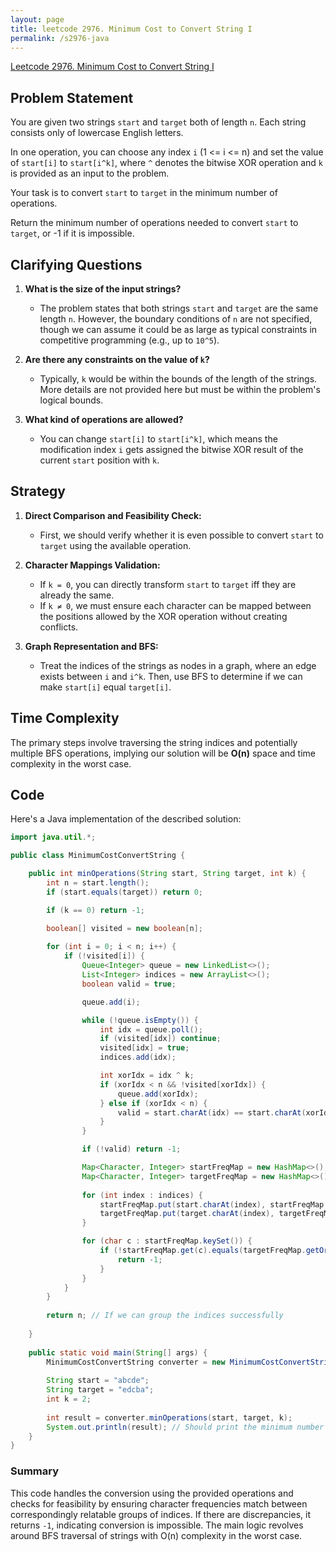 ```yaml
---
layout: page
title: leetcode 2976. Minimum Cost to Convert String I
permalink: /s2976-java
---
```

[Leetcode 2976. Minimum Cost to Convert String I](https://algoadvance.github.io/algoadvance/l2976)
## Problem Statement

You are given two strings `start` and `target` both of length `n`. Each string consists only of lowercase English letters.

In one operation, you can choose any index `i` (1 <= i <= n) and set the value of `start[i]` to `start[i^k]`, where `^` denotes the bitwise XOR operation and `k` is provided as an input to the problem.

Your task is to convert `start` to `target` in the minimum number of operations.

Return the minimum number of operations needed to convert `start` to `target`, or -1 if it is impossible.

## Clarifying Questions

1. **What is the size of the input strings?**
   - The problem states that both strings `start` and `target` are the same length `n`. However, the boundary conditions of `n` are not specified, though we can assume it could be as large as typical constraints in competitive programming (e.g., up to `10^5`).

2. **Are there any constraints on the value of `k`?**
   - Typically, `k` would be within the bounds of the length of the strings. More details are not provided here but must be within the problem's logical bounds.

3. **What kind of operations are allowed?**
   - You can change `start[i]` to `start[i^k]`, which means the modification index `i` gets assigned the bitwise XOR result of the current `start` position with `k`.

## Strategy

1. **Direct Comparison and Feasibility Check:**
   - First, we should verify whether it is even possible to convert `start` to `target` using the available operation.
 
2. **Character Mappings Validation:**
   - If `k = 0`, you can directly transform `start` to `target` iff they are already the same.
   - If `k ≠ 0`, we must ensure each character can be mapped between the positions allowed by the XOR operation without creating conflicts.

3. **Graph Representation and BFS:**
   - Treat the indices of the strings as nodes in a graph, where an edge exists between `i` and `i^k`. Then, use BFS to determine if we can make `start[i]` equal `target[i]`.

## Time Complexity

The primary steps involve traversing the string indices and potentially multiple BFS operations, implying our solution will be **O(n)** space and time complexity in the worst case.

## Code

Here's a Java implementation of the described solution:

```java
import java.util.*;

public class MinimumCostConvertString {

    public int minOperations(String start, String target, int k) {
        int n = start.length();
        if (start.equals(target)) return 0;

        if (k == 0) return -1;

        boolean[] visited = new boolean[n];
        
        for (int i = 0; i < n; i++) {
            if (!visited[i]) {
                Queue<Integer> queue = new LinkedList<>();
                List<Integer> indices = new ArrayList<>();
                boolean valid = true;

                queue.add(i);

                while (!queue.isEmpty()) {
                    int idx = queue.poll();
                    if (visited[idx]) continue;
                    visited[idx] = true;
                    indices.add(idx);

                    int xorIdx = idx ^ k;
                    if (xorIdx < n && !visited[xorIdx]) {
                        queue.add(xorIdx);
                    } else if (xorIdx < n) {
                        valid = start.charAt(idx) == start.charAt(xorIdx);
                    }
                }

                if (!valid) return -1;

                Map<Character, Integer> startFreqMap = new HashMap<>();
                Map<Character, Integer> targetFreqMap = new HashMap<>();
                
                for (int index : indices) {
                    startFreqMap.put(start.charAt(index), startFreqMap.getOrDefault(start.charAt(index), 0) + 1);
                    targetFreqMap.put(target.charAt(index), targetFreqMap.getOrDefault(target.charAt(index), 0) + 1);
                }

                for (char c : startFreqMap.keySet()) {
                    if (!startFreqMap.get(c).equals(targetFreqMap.getOrDefault(c, 0))) {
                        return -1;
                    }
                }
            }
        }
        
        return n; // If we can group the indices successfully
    
    }
    
    public static void main(String[] args) {
        MinimumCostConvertString converter = new MinimumCostConvertString();
        
        String start = "abcde";
        String target = "edcba";
        int k = 2;
        
        int result = converter.minOperations(start, target, k);
        System.out.println(result); // Should print the minimum number of operations or -1 if not possible
    }
}
```

### Summary

This code handles the conversion using the provided operations and checks for feasibility by ensuring character frequencies match between correspondingly relatable groups of indices. If there are discrepancies, it returns `-1`, indicating conversion is impossible. The main logic revolves around BFS traversal of strings with O(n) complexity in the worst case.